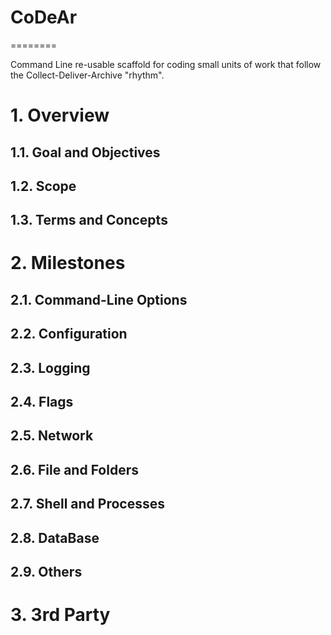# CoDeAr
========

Command Line re-usable scaffold for coding small units of work that follow the Collect-Deliver-Archive "rhythm".

# 1. Overview

## 1.1. Goal and Objectives

## 1.2. Scope

## 1.3. Terms and Concepts

# 2. Milestones

## 2.1. Command-Line Options

## 2.2. Configuration

## 2.3. Logging

## 2.4. Flags

## 2.5. Network

## 2.6. File and Folders

## 2.7. Shell and Processes

## 2.8. DataBase

## 2.9. Others

# 3. 3rd Party
